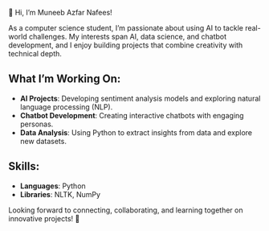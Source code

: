 👋 Hi, I’m Muneeb Azfar Nafees!

As a computer science student, I’m passionate about using AI to tackle real-world challenges. My interests span AI, data science, and chatbot development, and I enjoy building projects that combine creativity with technical depth.

## What I’m Working On:
- **AI Projects**: Developing sentiment analysis models and exploring natural language processing (NLP).
- **Chatbot Development**: Creating interactive chatbots with engaging personas.
- **Data Analysis**: Using Python to extract insights from data and explore new datasets.

## Skills:
- **Languages**: Python
- **Libraries**: NLTK, NumPy

Looking forward to connecting, collaborating, and learning together on innovative projects! 🚀


<!---
Muneeb-ii/Muneeb-ii is a ✨ special ✨ repository because its `README.md` (this file) appears on your GitHub profile.
You can click the Preview link to take a look at your changes.
--->
